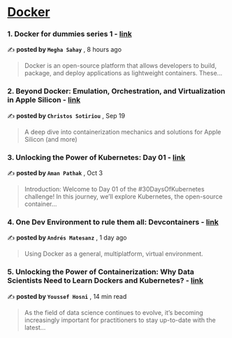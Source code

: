 
<h1><a href=https://medium.com/tag/docker/recommended target="_blank" rel="noopener noreferrer">Docker</a></h1>
<h3>1. Docker for dummies series 1 - <a href=https://medium.com/@megha.sahay1/docker-for-dummies-e9b049a470df?source=tag_recommended_feed---------0-84----------docker----------6f61a8f6_0ad0_4c74_9b55_3e146f4fa52b------- target="_blank" rel="noopener noreferrer">link</a></h3>

✍️ **posted by `Megha Sahay`** <date> , 8 hours ago</date>

<blockquote>Docker is an open-source platform that allows developers to build, package, and deploy applications as lightweight containers. These…</blockquote>

<h3>2. Beyond Docker: Emulation, Orchestration, and Virtualization in Apple Silicon - <a href=https://medium.com/itnext/beyond-docker-emulation-orchestration-and-virtualization-in-apple-silicon-34011259cd91?source=tag_recommended_feed---------1-107----------docker----------6f61a8f6_0ad0_4c74_9b55_3e146f4fa52b------- target="_blank" rel="noopener noreferrer">link</a></h3>

✍️ **posted by `Christos Sotiriou`** <date> , Sep 19</date>

<blockquote>A deep dive into containerization mechanics and solutions for Apple Silicon (and more)</blockquote>

<h3>3. Unlocking the Power of Kubernetes: Day 01 - <a href=https://medium.com/devops-dev/unlocking-the-power-of-kubernetes-day-01-315b367f618d?source=tag_recommended_feed---------2-85----------docker----------6f61a8f6_0ad0_4c74_9b55_3e146f4fa52b------- target="_blank" rel="noopener noreferrer">link</a></h3>

✍️ **posted by `Aman Pathak`** <date> , Oct 3</date>

<blockquote>Introduction:
Welcome to Day 01 of the #30DaysOfKubernetes challenge! In this journey, we’ll explore Kubernetes, the open-source container…</blockquote>

<h3>4. One Dev Environment to rule them all: Devcontainers - <a href=https://medium.com/@matesanz.cuadrado/one-dev-environment-to-rule-them-all-devcontainers-90b50c78e9f6?source=tag_recommended_feed---------3-84----------docker----------6f61a8f6_0ad0_4c74_9b55_3e146f4fa52b------- target="_blank" rel="noopener noreferrer">link</a></h3>

✍️ **posted by `Andrés Matesanz`** <date> , 1 day ago</date>

<blockquote>Using Docker as a general, multiplatform, virtual environment.</blockquote>

<h3>5. Unlocking the Power of Containerization: Why Data Scientists Need to Learn Dockers and Kubernetes? - <a href=https://medium.com/gitconnected/unlocking-the-power-of-containerization-why-data-scientists-need-to-learn-dockers-and-kubernetes-b112456c62fc?source=tag_recommended_feed---------4-107----------docker----------6f61a8f6_0ad0_4c74_9b55_3e146f4fa52b------- target="_blank" rel="noopener noreferrer">link</a></h3>

✍️ **posted by `Youssef Hosni`** <date> , 14 min read</date>

<blockquote>As the field of data science continues to evolve, it’s becoming increasingly important for practitioners to stay up-to-date with the latest…</blockquote>

